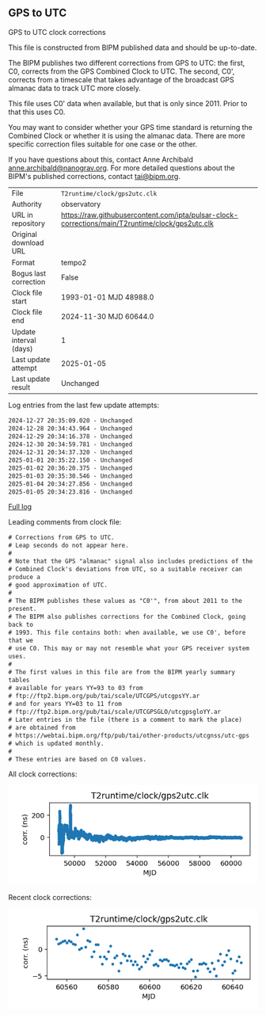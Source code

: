 
## GPS to UTC

GPS to UTC clock corrections

This file is constructed from BIPM published data and should be up-to-date.

The BIPM publishes two different corrections from GPS to UTC:
the first, C0, corrects from the GPS Combined Clock to UTC. The second,
C0', corrects from a timescale that takes advantage of the broadcast
GPS almanac data to track UTC more closely.

This file uses C0' data when available, but that is only since 2011.
Prior to that this uses C0.

You may want to consider whether your GPS time standard is returning
the Combined Clock or whether it is using the almanac data. There are
more specific correction files suitable for one case or the other.

If you have questions about this, contact Anne Archibald
<anne.archibald@nanograv.org>. For more detailed questions
about the BIPM's published corrections, contact <tai@bipm.org>.

|     |     |
|:--- |:--- |
| File | `T2runtime/clock/gps2utc.clk` |
| Authority | observatory |
| URL in repository | <https://raw.githubusercontent.com/ipta/pulsar-clock-corrections/main/T2runtime/clock/gps2utc.clk> |
| Original download URL | <None> |
| Format | tempo2 |
| Bogus last correction | False |
| Clock file start | 1993-01-01 MJD 48988.0 |
| Clock file end | 2024-11-30 MJD 60644.0 |
| Update interval (days) | 1 |
| Last update attempt | 2025-01-05 |
| Last update result | Unchanged |

Log entries from the last few update attempts:
```
2024-12-27 20:35:09.020 - Unchanged
2024-12-28 20:34:43.964 - Unchanged
2024-12-29 20:34:16.378 - Unchanged
2024-12-30 20:34:59.781 - Unchanged
2024-12-31 20:34:37.320 - Unchanged
2025-01-01 20:35:22.150 - Unchanged
2025-01-02 20:36:20.375 - Unchanged
2025-01-03 20:35:30.546 - Unchanged
2025-01-04 20:34:27.856 - Unchanged
2025-01-05 20:34:23.816 - Unchanged
```
[Full log](https://raw.githubusercontent.com/ipta/pulsar-clock-corrections/main/log/T2runtime/clock/gps2utc.clk.log)

Leading comments from clock file:

    # Corrections from GPS to UTC.
    # Leap seconds do not appear here.
    #
    # Note that the GPS "almanac" signal also includes predictions of the
    # Combined Clock's deviations from UTC, so a suitable receiver can produce a
    # good approximation of UTC.
    #
    # The BIPM publishes these values as "C0'", from about 2011 to the present.
    # The BIPM also publishes corrections for the Combined Clock, going back to
    # 1993. This file contains both: when available, we use C0', before that we
    # use C0. This may or may not resemble what your GPS receiver system uses.
    #
    # The first values in this file are from the BIPM yearly summary tables
    # available for years YY=93 to 03 from
    # ftp://ftp2.bipm.org/pub/tai/scale/UTCGPS/utcgpsYY.ar
    # and for years YY=03 to 11 from
    # ftp://ftp2.bipm.org/pub/tai/scale/UTCGPSGLO/utcgpsgloYY.ar
    # Later entries in the file (there is a comment to mark the place)
    # are obtained from
    # https://webtai.bipm.org/ftp/pub/tai/other-products/utcgnss/utc-gps
    # which is updated monthly.
    #
    # These entries are based on C0 values.



All clock corrections:

![plot of all clock corrections](gps2utc.clk.png "All corrections")

Recent clock corrections:

![plot of recent clock corrections](gps2utc.clk.short.png "Recent corrections")

